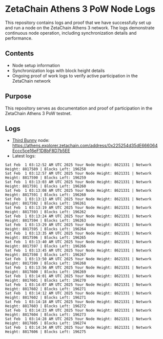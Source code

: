 # ZetaChain Athens 3 PoW Node Logs
This repository contains logs and proof that we have successfully set up and run a node on the ZetaChain Athens 3 network. The logs demonstrate continuous node operation, including synchronization details and performance.

## Contents
- Node setup information
- Synchronization logs with block height details
- Ongoing proof of work logs to verify active participation in the ZetaChain network

## Purpose
This repository serves as documentation and proof of participation in the ZetaChain Athens 3 PoW testnet.

## Logs

- [Third Bunny](https://thirdbunny.xyz/) node: https://athens.explorer.zetachain.com/address/0x225254d35dE666064Eccc5ce16eF1D8bF8D7b5EE
- Latest logs:
```
Sat Feb  1 03:12:52 AM UTC 2025 Your Node Height: 8621331 | Network Height: 8817589 | Blocks Left: 196258
Sat Feb  1 03:12:57 AM UTC 2025 Your Node Height: 8621331 | Network Height: 8817590 | Blocks Left: 196259
Sat Feb  1 03:13:03 AM UTC 2025 Your Node Height: 8621331 | Network Height: 8817591 | Blocks Left: 196260
Sat Feb  1 03:13:08 AM UTC 2025 Your Node Height: 8621331 | Network Height: 8817591 | Blocks Left: 196260
Sat Feb  1 03:13:13 AM UTC 2025 Your Node Height: 8621331 | Network Height: 8817592 | Blocks Left: 196261
Sat Feb  1 03:13:19 AM UTC 2025 Your Node Height: 8621331 | Network Height: 8817593 | Blocks Left: 196262
Sat Feb  1 03:13:24 AM UTC 2025 Your Node Height: 8621331 | Network Height: 8817594 | Blocks Left: 196263
Sat Feb  1 03:13:29 AM UTC 2025 Your Node Height: 8621331 | Network Height: 8817595 | Blocks Left: 196264
Sat Feb  1 03:13:35 AM UTC 2025 Your Node Height: 8621331 | Network Height: 8817596 | Blocks Left: 196265
Sat Feb  1 03:13:40 AM UTC 2025 Your Node Height: 8621331 | Network Height: 8817597 | Blocks Left: 196266
Sat Feb  1 03:13:45 AM UTC 2025 Your Node Height: 8621331 | Network Height: 8817598 | Blocks Left: 196267
Sat Feb  1 03:13:50 AM UTC 2025 Your Node Height: 8621331 | Network Height: 8817599 | Blocks Left: 196268
Sat Feb  1 03:13:56 AM UTC 2025 Your Node Height: 8621331 | Network Height: 8817600 | Blocks Left: 196269
Sat Feb  1 03:14:01 AM UTC 2025 Your Node Height: 8621331 | Network Height: 8817601 | Blocks Left: 196270
Sat Feb  1 03:14:07 AM UTC 2025 Your Node Height: 8621331 | Network Height: 8817602 | Blocks Left: 196271
Sat Feb  1 03:14:12 AM UTC 2025 Your Node Height: 8621331 | Network Height: 8817602 | Blocks Left: 196271
Sat Feb  1 03:14:18 AM UTC 2025 Your Node Height: 8621331 | Network Height: 8817603 | Blocks Left: 196272
Sat Feb  1 03:14:23 AM UTC 2025 Your Node Height: 8621331 | Network Height: 8817604 | Blocks Left: 196273
Sat Feb  1 03:14:28 AM UTC 2025 Your Node Height: 8621331 | Network Height: 8817605 | Blocks Left: 196274
Sat Feb  1 03:14:34 AM UTC 2025 Your Node Height: 8621331 | Network Height: 8817606 | Blocks Left: 196275
```
